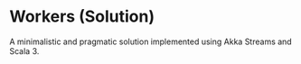 # Workers (Solution)

 A minimalistic and pragmatic solution implemented using Akka Streams
 and Scala 3.